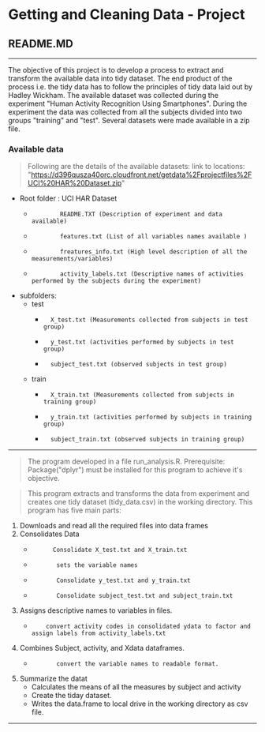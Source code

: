 #   Getting and Cleaning Data - Project 
##  README.MD
---
The objective of this project is to develop a process to extract and transform the available data into tidy dataset. 
The end product of the process i.e. the tidy data has to follow the principles of tidy data laid out by Hadley Wickham.
The available dataset was collected during the experiment "Human Activity Recognition Using Smartphones".
During the experiment the data was collected from all the subjects divided into two groups "training" and "test". 
Several datasets were made available in a zip file.
### Available data
>Following are the details of the available datasets:
>link to locations: "https://d396qusza40orc.cloudfront.net/getdata%2Fprojectfiles%2FUCI%20HAR%20Dataset.zip"
+	Root folder : UCI HAR Dataset
	-			  README.TXT (Description of experiment and data available)
	-			  features.txt (List of all variables names available )
	-			  freatures_info.txt (High level description of all the measurements/variables)
	-			  activity_labels.txt (Descriptive names of activities performed by the subjects during the experiment)
+	subfolders: 
	-	test
		*		X_test.txt (Measurements collected from subjects in test group)
		*		y_test.txt (activities performed by subjects in test group)
		*		subject_test.txt (observed subjects in test group)
	-	train
		*		X_train.txt (Measurements collected from subjects in training group)
		*		y_train.txt (activities performed by subjects in training group)
		*		subject_train.txt (observed subjects in training group)  

---
>The program developed in a file run_analysis.R.
>Prerequisite: Package("dplyr") must be installed for this program to achieve it's objective.
		
>This program extracts and transforms the data from experiment and creates one tidy dataset (tidy_data.csv) in the working directory.
>  This program has five main parts: 
1. 	Downloads and read all the required files into data frames
2.  Consolidates Data
	-           Consolidate X_test.txt and X_train.txt
	-            sets the variable names
	-            Consolidate y_test.txt and y_train.txt
	-            Consolidate subject_test.txt and subject_train.txt
3.  Assigns descriptive names to variables in files.
	-         convert activity codes in consolidated ydata to factor and assign labels from activity_labels.txt
4.  Combines Subject, activity, and Xdata dataframes.
	-            convert the variable names to readable format.
5. Summarize the datat 
	-	Calculates the means of all the measures by subject and activity 
	-	Create the tiday dataset. 
	-	Writes the data.frame to local drive in the working directory as csv file.
---
